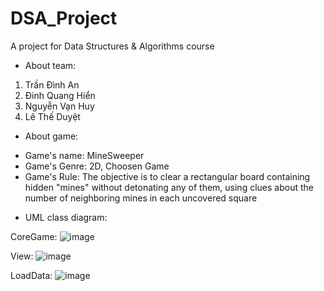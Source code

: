 # DSA_Project
A project for Data Structures &amp; Algorithms course

* About team:

1. Trần Đình An
2. Đinh Quang Hiển
3. Nguyễn Vạn Huy
4. Lê Thế Duyệt

* About game:
+ Game's name: MineSweeper
+ Game's Genre: 2D, Choosen Game
+ Game's Rule: The objective is to clear a rectangular board containing hidden "mines" without detonating any of them, using clues about the number of neighboring mines in each uncovered square

* UML class diagram: 

CoreGame:
![image](https://github.com/trndnhan/DSA_Project/assets/91870430/f97b182a-c2e1-499b-be07-c4f3dbb4d1f9)

View:
![image](https://github.com/trndnhan/DSA_Project/assets/91870430/6a675177-e3d2-4a51-a5f6-de1e3b2869bc)

LoadData:
![image](https://github.com/trndnhan/DSA_Project/assets/91870430/b0424829-79d9-488c-8b41-151fa6c431ac)

 

